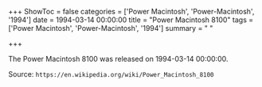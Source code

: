 +++
ShowToc = false
categories = ['Power Macintosh', 'Power-Macintosh', '1994']
date = 1994-03-14 00:00:00
title = "Power Macintosh 8100"
tags = ['Power Macintosh', 'Power-Macintosh', '1994']
summary = " "

+++

The Power Macintosh 8100 was released on 1994-03-14 00:00:00.

Source: `https://en.wikipedia.org/wiki/Power_Macintosh_8100`


